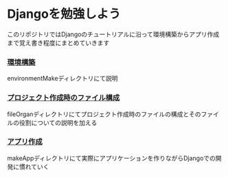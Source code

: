 # Djangoを勉強しよう
このリポジトリではDjangoのチュートリアルに沿って環境構築からアプリ作成まで覚え書き程度にまとめていきます

### [環境構築](https://github.com/mergitto/studyDjango/tree/master/environmentMake "環境構築")
environmentMakeディレクトリにて説明

### [プロジェクト作成時のファイル構成](https://github.com/mergitto/studyDjango/tree/master/fileOrgan "ファイル構成")
fileOrganディレクトリにてプロジェクト作成時のファイルの構成とそのファイルの役割についての説明を加える

### [アプリ作成](https://github.com/mergitto/studyDjango/tree/master/makeApp "アプリ作成")
makeAppディレクトリにて実際にアプリケーションを作りながらDjangoでの開発に慣れていく
